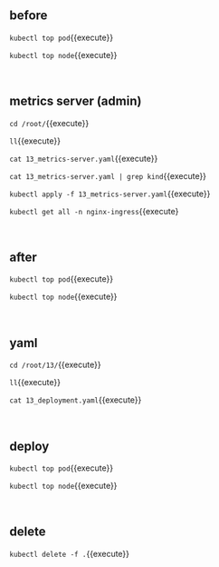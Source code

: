 <br>

## before

`kubectl top pod`{{execute}}

`kubectl top node`{{execute}}

<br>

## metrics server (admin)

`cd /root/`{{execute}}

`ll`{{execute}}

`cat 13_metrics-server.yaml`{{execute}}

`cat 13_metrics-server.yaml | grep kind`{{execute}}

`kubectl apply -f 13_metrics-server.yaml`{{execute}}

`kubectl get all -n nginx-ingress`{{execute}

<br>

## after

`kubectl top pod`{{execute}}

`kubectl top node`{{execute}}

<br>

## yaml

`cd /root/13/`{{execute}}

`ll`{{execute}}

`cat 13_deployment.yaml`{{execute}}

<br>

## deploy

`kubectl top pod`{{execute}}

`kubectl top node`{{execute}}

<br>

## delete

`kubectl delete -f .`{{execute}}


